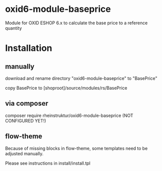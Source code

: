 # oxid6-module-baseprice
Module for OXID ESHOP 6.x to calculate the base price to a reference quantity

# Installation

## manually

download and rename directory "oxid6-module-baseprice" to "BasePrice"

copy BasePrice to [shoproot]/source/modules/rs/BasePrice


## via composer

composer require rheinstruktur/oxid6-module-baseprice (NOT CONFIGURED YET!)

## flow-theme

Because of missing blocks in flow-theme, some templates need to be adjusted manually.

Please see instructions in install/install.tpl


